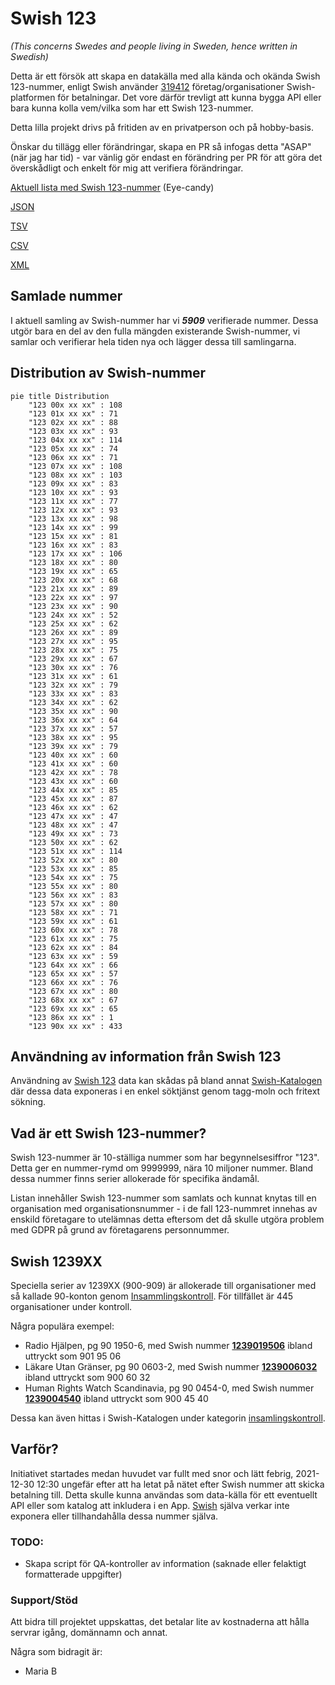 # Swish 123

*(This concerns Swedes and people living in Sweden, hence written in Swedish)*

Detta är ett försök att skapa en datakälla med alla kända och okända Swish 123-nummer, enligt Swish använder [319412](https://www.swish.nu/about-swish#Swish_in_numbers) företag/organisationer Swish-platformen för betalningar. Det vore därför trevligt att kunna bygga API eller bara kunna kolla vem/vilka som har ett Swish 123-nummer.

Detta lilla projekt drivs på fritiden av en privatperson och på hobby-basis.

Önskar du tillägg eller förändringar, skapa en PR så infogas detta "ASAP" (när jag har tid) - var vänlig gör endast en förändring per PR för att göra det överskådligt och enkelt för mig att verifiera förändringar.



[Aktuell lista med Swish 123-nummer](https://github.com/cisene/swish-123/blob/master/swish-123.md) (Eye-candy)

[JSON](https://github.com/cisene/swish-123/blob/master/json/swish-123-datasource.json)

[TSV](https://github.com/cisene/swish-123/blob/master/text/swish-123-datasource.tsv)

[CSV](https://github.com/cisene/swish-123/blob/master/text/swish-123-datasource.csv)

[XML](https://github.com/cisene/swish-123/blob/master/xml-data/swish-123-datasource.xml)



## Samlade nummer

I aktuell samling av Swish-nummer har vi ***5909*** verifierade nummer. Dessa utgör bara en del av den fulla mängden existerande Swish-nummer, vi samlar och verifierar hela tiden nya och lägger dessa till samlingarna.

## Distribution av Swish-nummer

```mermaid
pie title Distribution
    "123 00x xx xx" : 108
    "123 01x xx xx" : 71
    "123 02x xx xx" : 88
    "123 03x xx xx" : 93
    "123 04x xx xx" : 114
    "123 05x xx xx" : 74
    "123 06x xx xx" : 71
    "123 07x xx xx" : 108
    "123 08x xx xx" : 103
    "123 09x xx xx" : 83
    "123 10x xx xx" : 93
    "123 11x xx xx" : 77
    "123 12x xx xx" : 93
    "123 13x xx xx" : 98
    "123 14x xx xx" : 99
    "123 15x xx xx" : 81
    "123 16x xx xx" : 83
    "123 17x xx xx" : 106
    "123 18x xx xx" : 80
    "123 19x xx xx" : 65
    "123 20x xx xx" : 68
    "123 21x xx xx" : 89
    "123 22x xx xx" : 97
    "123 23x xx xx" : 90
    "123 24x xx xx" : 52
    "123 25x xx xx" : 62
    "123 26x xx xx" : 89
    "123 27x xx xx" : 95
    "123 28x xx xx" : 75
    "123 29x xx xx" : 67
    "123 30x xx xx" : 76
    "123 31x xx xx" : 61
    "123 32x xx xx" : 79
    "123 33x xx xx" : 83
    "123 34x xx xx" : 62
    "123 35x xx xx" : 90
    "123 36x xx xx" : 64
    "123 37x xx xx" : 57
    "123 38x xx xx" : 95
    "123 39x xx xx" : 79
    "123 40x xx xx" : 60
    "123 41x xx xx" : 60
    "123 42x xx xx" : 78
    "123 43x xx xx" : 60
    "123 44x xx xx" : 85
    "123 45x xx xx" : 87
    "123 46x xx xx" : 62
    "123 47x xx xx" : 47
    "123 48x xx xx" : 47
    "123 49x xx xx" : 73
    "123 50x xx xx" : 62
    "123 51x xx xx" : 114
    "123 52x xx xx" : 80
    "123 53x xx xx" : 85
    "123 54x xx xx" : 75
    "123 55x xx xx" : 80
    "123 56x xx xx" : 83
    "123 57x xx xx" : 80
    "123 58x xx xx" : 71
    "123 59x xx xx" : 61
    "123 60x xx xx" : 78
    "123 61x xx xx" : 75
    "123 62x xx xx" : 84
    "123 63x xx xx" : 59
    "123 64x xx xx" : 66
    "123 65x xx xx" : 57
    "123 66x xx xx" : 76
    "123 67x xx xx" : 80
    "123 68x xx xx" : 67
    "123 69x xx xx" : 65
    "123 86x xx xx" : 1
    "123 90x xx xx" : 433
```

## Användning av information från Swish 123

Användning av [Swish 123](https://github.com/cisene/swish-123) data kan skådas på bland annat [Swish-Katalogen](https://b19.se/swish-katalogen/) där dessa data exponeras i en enkel söktjänst genom tagg-moln och fritext sökning.



## Vad är ett Swish 123-nummer?

Swish 123-nummer är 10-ställiga nummer som har begynnelsesiffror "123". Detta ger en nummer-rymd om 9999999, nära 10 miljoner nummer. Bland dessa nummer finns serier allokerade för specifika ändamål. 

Listan innehåller Swish 123-nummer som samlats och kunnat knytas till en organisation med organisationsnummer - i de fall 123-nummret innehas av enskild företagare to utelämnas detta eftersom det då skulle utgöra problem med GDPR på grund av företagarens personnummer.



## Swish 1239XX

Speciella serier av 1239XX (900-909) är allokerade till organisationer med så kallade 90-konton genom [Insammlingskontroll](https://www.insamlingskontroll.se/90-konto-organisationer/). För tillfället är 445 organisationer under kontroll.

Några populära exempel:

* Radio Hjälpen, pg 90 1950-6, med Swish nummer **[1239019506](https://b19.se/swish-katalogen/1239019506)** ibland uttryckt som 901 95 06
* Läkare Utan Gränser, pg 90 0603-2, med Swish nummer **[1239006032](https://b19.se/swish-katalogen/1239006032)** ibland uttryckt som 900 60 32
* Human Rights Watch Scandinavia, pg 90 0454-0, med Swish nummer **[1239004540](https://b19.se/swish-katalogen/1239004540)** ibland uttryckt som 900 45 40

Dessa kan även hittas i Swish-Katalogen under kategorin [insamlingskontroll](https://b19.se/swish-katalogen/k/insamlingskontroll).



## Varför?

Initiativet startades medan huvudet var fullt med snor och lätt febrig, 2021-12-30 12:30 ungefär efter att ha letat på nätet efter Swish nummer att skicka betalning till. Detta skulle kunna användas som data-källa för ett eventuellt API eller som katalog att inkludera i en App. [Swish](https://swish.nu/) själva verkar inte exponera eller tillhandahålla dessa nummer själva. 



### TODO:

* Skapa script för QA-kontroller av information (saknade eller felaktigt formatterade uppgifter)


### Support/Stöd

Att bidra till projektet uppskattas, det betalar lite av kostnaderna att hålla servrar igång, domännamn och annat.

Några som bidragit är:
* Maria B
